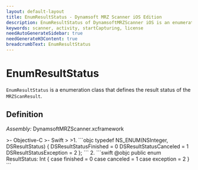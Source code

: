 ```yaml
---
layout: default-layout
title: EnumResultStatus - Dynamsoft MRZ Scanner iOS Edition
description: EnumResultStatus of DynamsoftMRZScanner iOS is an enumeration class that defines the result status of the MRZScanResult.
keywords: scanner, activity, startCapturing, license 
needAutoGenerateSidebar: true
needGenerateH3Content: true
breadcrumbText: EnumResultStatus
---
```


# EnumResultStatus

`EnumResultStatus` is a enumeration class that defines the result status of the `MRZScanResult`.

## Definition

*Assembly:* DynamsoftMRZScanner.xcframework

<div class="sample-code-prefix"></div>
>- Objective-C
>- Swift
>
>1. 
```objc
typedef NS_ENUM(NSInteger, DSResultStatus)
{
    DSResultStatusFinished = 0
    DSResultStatusCanceled = 1
    DSResultStatusException = 2
};
```
2. 
```swift
@objc public enum ResultStatus: Int {
    case finished = 0
    case canceled = 1
    case exception = 2
}
```

